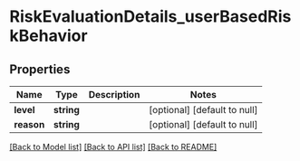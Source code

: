 # RiskEvaluationDetails_userBasedRiskBehavior

## Properties
Name | Type | Description | Notes
------------ | ------------- | ------------- | -------------
**level** | **string** |  | [optional] [default to null]
**reason** | **string** |  | [optional] [default to null]

[[Back to Model list]](../README.md#documentation-for-models) [[Back to API list]](../README.md#documentation-for-api-endpoints) [[Back to README]](../README.md)



